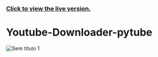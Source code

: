 ### [Click to view the live version.](https://www.jvsdo.com/projects/Youtube-Downloader-pytube-main/)
# Youtube-Downloader-pytube
![Sem título](https://user-images.githubusercontent.com/46056798/226751130-3f33e5b0-4877-4e87-b25f-f737ab447b20.png)
1

